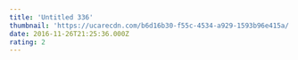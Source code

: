 ```yaml
---
title: 'Untitled 336'
thumbnail: 'https://ucarecdn.com/b6d16b30-f55c-4534-a929-1593b96e415a/'
date: 2016-11-26T21:25:36.000Z
rating: 2
---
```

